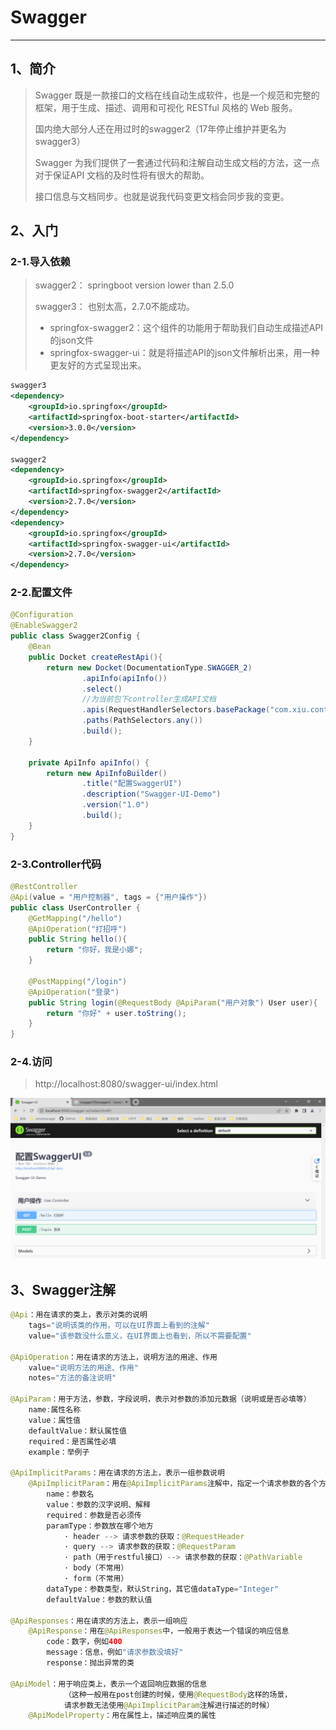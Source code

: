 # Swagger

---

## 1、简介

> Swagger 既是一款接口的文档在线自动生成软件，也是一个规范和完整的框架，用于生成、描述、调用和可视化 RESTful 风格的 Web 服务。
>
> 国内绝大部分人还在用过时的swagger2（17年停止维护并更名为swagger3）
>
> Swagger 为我们提供了一套通过代码和注解自动生成文档的方法，这一点对于保证API 文档的及时性将有很大的帮助。
>
> 接口信息与文档同步。也就是说我代码变更文档会同步我的变更。

## 2、入门

### 2-1.导入依赖

> swagger2： springboot version lower than 2.5.0
>
> swagger3： 也别太高，2.7.0不能成功。
>
> - springfox-swagger2：这个组件的功能用于帮助我们自动生成描述API的json文件
> - springfox-swagger-ui：就是将描述API的json文件解析出来，用一种更友好的方式呈现出来。

```xml
swagger3
<dependency>
    <groupId>io.springfox</groupId>
    <artifactId>springfox-boot-starter</artifactId>
    <version>3.0.0</version>
</dependency>

swagger2
<dependency>
    <groupId>io.springfox</groupId>
    <artifactId>springfox-swagger2</artifactId>
    <version>2.7.0</version>
</dependency>
<dependency>
    <groupId>io.springfox</groupId>
    <artifactId>springfox-swagger-ui</artifactId>
    <version>2.7.0</version>
</dependency>
```

### 2-2.配置文件

```java
@Configuration
@EnableSwagger2
public class Swagger2Config {
    @Bean
    public Docket createRestApi(){
        return new Docket(DocumentationType.SWAGGER_2)
                .apiInfo(apiInfo())
                .select()
                //为当前包下controller生成API文档
                .apis(RequestHandlerSelectors.basePackage("com.xiu.controller"))
                .paths(PathSelectors.any())
                .build();
    }

    private ApiInfo apiInfo() {
        return new ApiInfoBuilder()
                .title("配置SwaggerUI")
                .description("Swagger-UI-Demo")
                .version("1.0")
                .build();
    }
}
```

### 2-3.Controller代码

```java
@RestController
@Api(value = "用户控制器", tags = {"用户操作"})
public class UserController {
    @GetMapping("/hello")
    @ApiOperation("打招呼")
    public String hello(){
        return "你好，我是小娜";
    }

    @PostMapping("/login")
    @ApiOperation("登录")
    public String login(@RequestBody @ApiParam("用户对象") User user){
        return "你好" + user.toString();
    }
}
```

### 2-4.访问

> http://localhost:8080/swagger-ui/index.html

![image-20220820231255883](https://raw.githubusercontent.com/dayangwx/cloudimg/master/img/image-20220820231255883.png)

## 3、Swagger注解

```java
@Api：用在请求的类上，表示对类的说明
    tags="说明该类的作用，可以在UI界面上看到的注解"
    value="该参数没什么意义，在UI界面上也看到，所以不需要配置"
​
@ApiOperation：用在请求的方法上，说明方法的用途、作用
    value="说明方法的用途、作用"
    notes="方法的备注说明"
​
@ApiParam：用于方法，参数，字段说明，表示对参数的添加元数据（说明或是否必填等） 
    name:属性名称
    value：属性值
    defaultValue：默认属性值
    required：是否属性必填
    example：举例子
​
@ApiImplicitParams：用在请求的方法上，表示一组参数说明
    @ApiImplicitParam：用在@ApiImplicitParams注解中，指定一个请求参数的各个方面
        name：参数名
        value：参数的汉字说明、解释
        required：参数是否必须传
        paramType：参数放在哪个地方
            · header --> 请求参数的获取：@RequestHeader
            · query --> 请求参数的获取：@RequestParam
            · path（用于restful接口）--> 请求参数的获取：@PathVariable
            · body（不常用）
            · form（不常用）    
        dataType：参数类型，默认String，其它值dataType="Integer"       
        defaultValue：参数的默认值
​
@ApiResponses：用在请求的方法上，表示一组响应
    @ApiResponse：用在@ApiResponses中，一般用于表达一个错误的响应信息
        code：数字，例如400
        message：信息，例如"请求参数没填好"
        response：抛出异常的类
​
@ApiModel：用于响应类上，表示一个返回响应数据的信息
            （这种一般用在post创建的时候，使用@RequestBody这样的场景，
            请求参数无法使用@ApiImplicitParam注解进行描述的时候）
    @ApiModelProperty：用在属性上，描述响应类的属性
```

